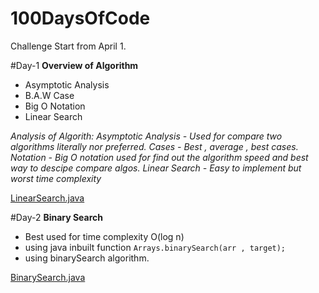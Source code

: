 # 100DaysOfCode
Challenge Start from April 1.

#Day-1
**Overview of Algorithm**
- Asymptotic Analysis
- B.A.W Case
- Big O Notation
- Linear Search

_Analysis of Algorith: Asymptotic Analysis - Used for compare two algorithms literally nor preferred. Cases - Best , average , best cases. Notation - Big O notation used for find out the algorithm speed and best way to descipe compare algos. Linear Search - Easy to implement but worst time complexity_

[LinearSearch.java](https://github.com/mbganesh/100DaysOfCode/blob/main/LinearSearchDay0.java)

#Day-2
**Binary Search**
- Best used for time complexity O(log n)
- using java inbuilt function ```Arrays.binarySearch(arr , target);``` 
- using binarySearch algorithm.

[BinarySearch.java](https://github.com/mbganesh/100DaysOfCode/blob/main/Day2_BinarySearch.java)
